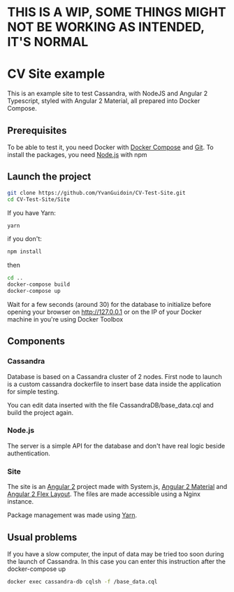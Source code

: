 # THIS IS A WIP, SOME THINGS MIGHT NOT BE WORKING AS INTENDED, IT'S NORMAL

# CV Site example

This is an example site to test Cassandra, with NodeJS and Angular 2 Typescript, styled with Angular 2 Material, all prepared into Docker Compose.

## Prerequisites

To be able to test it, you need Docker with [Docker Compose](https://docs.docker.com/compose/install/) and [Git](https://git-scm.com/). To install the packages, you need [Node.js](https://nodejs.org/en/) with npm

## Launch the project

```Bash
git clone https://github.com/YvanGuidoin/CV-Test-Site.git
cd CV-Test-Site/Site
```

If you have Yarn:
```Bash
yarn
```
if you don't:
```Bash
npm install
```
then

```Bash
cd ..
docker-compose build
docker-compose up
```

Wait for a few seconds (around 30) for the database to initialize before opening your browser on <http://127.0.0.1> or on the IP of your Docker machine in you're using Docker Toolbox

## Components

### Cassandra

Database is based on a Cassandra cluster of 2 nodes.
First node to launch is a custom cassandra dockerfile to insert base data inside the application for simple testing.

You can edit data inserted with the file CassandraDB/base_data.cql and build the project again.

### Node.js

The server is a simple API for the database and don't have real logic beside authentication.

### Site

The site is an [Angular 2](https://angular.io/) project made with System.js, [Angular 2 Material](https://github.com/angular/material2) and [Angular 2 Flex Layout](https://github.com/angular/flex-layout). The files are made accessible using a Nginx instance.

Package management was made using [Yarn](https://yarnpkg.com/).

## Usual problems

If you have a slow computer, the input of data may be tried too soon during the launch of Cassandra. In this case you can enter this instruction after the docker-compose up

```Bash
docker exec cassandra-db cqlsh -f /base_data.cql
```
